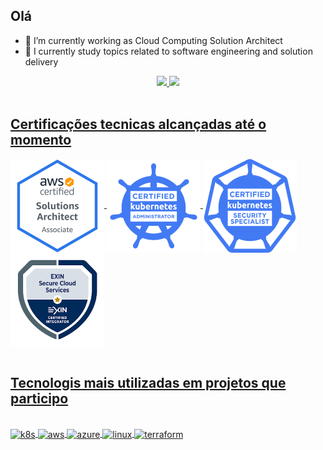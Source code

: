 
## Olá 

- 🔭 I’m currently working as Cloud Computing Solution Architect 
- 🌱 I currently study topics related to software engineering and solution delivery

<div align="center">
  <a href="https://github.com/jeliasmoreira">
  <img height="90em" src="https://github-readme-stats.vercel.app/api?username=jeliasmoreira&show_icons=true&theme=dracula&include_all_commits=true&count_private=true"/>
  <img height="100em" src="https://github-readme-stats.vercel.app/api/top-langs/?username=jeliasmoreira&layout=compact&langs_count=7&theme=dracula"/>
</div><br>



## Certificações tecnicas alcançadas até o momento 



<div style="display: inline_block">
<img align="center" alt="k8s" height="150" width="150" src="./icons/aws-certified-solutions-architect-associate.png">
<img align="center" alt="cka" height="150" width="150" src="./icons/logo_cka_whitetext-2-2-300x300.png">
<img align="center" alt="cks" height="150" width="150" src="./icons/kubernetes-security-specialist-logo-300x285.png">
<img align="center" alt="exin" height="150" width="150" src="./icons/exin.png">
</div><br>





## Tecnologis mais utilizadas em projetos que participo
    
    
<div style="display: inline_block"><br>
  <img align="center" alt="k8s" height="50" width="60"      src="https://cdn.jsdelivr.net/gh/devicons/devicon/icons/kubernetes/kubernetes-plain.svg">
 <img align="center" alt="aws" height="50" width="60"  src="https://cdn.jsdelivr.net/gh/devicons/devicon/icons/amazonwebservices/amazonwebservices-original-wordmark.svg">     
 <img align="center" alt="azure" height="50" width="60"   src="https://cdn.jsdelivr.net/gh/devicons/devicon/icons/azure/azure-original-wordmark.svg">        
 <img align="center" alt="linux" height="50" width="60"   src="https://cdn.jsdelivr.net/gh/devicons/devicon/icons/linux/linux-original.svg">   
 <img align="center" alt="terraform" height="50" width="60"   src="https://raw.githubusercontent.com/shuaibiyy/awesome-terraform/master/terraform.svg">   
        
</div><br>
  
 
  
